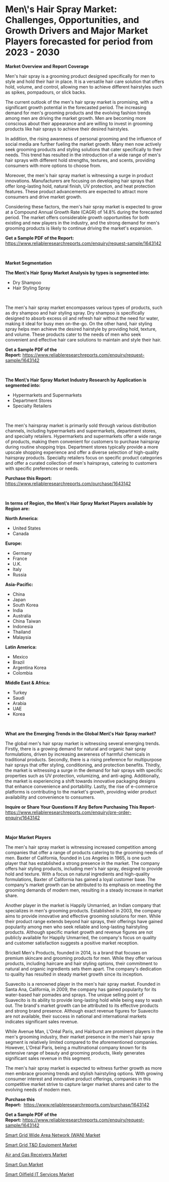 <p><h1>Men\'s Hair Spray Market: Challenges, Opportunities, and Growth Drivers and Major Market Players forecasted for period from 2023 - 2030</h1></p><p><strong>Market Overview and Report Coverage</strong></p>
<p><p>Men's hair spray is a grooming product designed specifically for men to style and hold their hair in place. It is a versatile hair care solution that offers hold, volume, and control, allowing men to achieve different hairstyles such as spikes, pompadours, or slick backs.</p><p>The current outlook of the men's hair spray market is promising, with a significant growth potential in the forecasted period. The increasing demand for men's grooming products and the evolving fashion trends among men are driving the market growth. Men are becoming more conscious about their appearance and are willing to invest in grooming products like hair sprays to achieve their desired hairstyles.</p><p>In addition, the rising awareness of personal grooming and the influence of social media are further fueling the market growth. Many men now actively seek grooming products and styling solutions that cater specifically to their needs. This trend has resulted in the introduction of a wide range of men's hair sprays with different hold strengths, textures, and scents, providing consumers with more options to choose from.</p><p>Moreover, the men's hair spray market is witnessing a surge in product innovations. Manufacturers are focusing on developing hair sprays that offer long-lasting hold, natural finish, UV protection, and heat protection features. These product advancements are expected to attract more consumers and drive market growth.</p><p>Considering these factors, the men's hair spray market is expected to grow at a Compound Annual Growth Rate (CAGR) of 14.8% during the forecasted period. The market offers considerable growth opportunities for both existing and new players in the industry, and the strong demand for men's grooming products is likely to continue driving the market's expansion.</p></p>
<p><strong>Get a Sample PDF of the Report:</strong> <a href="https://www.reliableresearchreports.com/enquiry/request-sample/1643142">https://www.reliableresearchreports.com/enquiry/request-sample/1643142</a></p>
<p>&nbsp;</p>
<p><strong>Market Segmentation</strong></p>
<p><strong>The Men\'s Hair Spray Market Analysis by types is segmented into:</strong></p>
<p><ul><li>Dry Shampoo</li><li>Hair Styling Spray</li></ul></p>
<p>&nbsp;</p>
<p><p>The men's hair spray market encompasses various types of products, such as dry shampoo and hair styling spray. Dry shampoo is specifically designed to absorb excess oil and refresh hair without the need for water, making it ideal for busy men on-the-go. On the other hand, hair styling spray helps men achieve the desired hairstyle by providing hold, texture, and volume. These products cater to the needs of men who seek convenient and effective hair care solutions to maintain and style their hair.</p></p>
<p><strong>Get a Sample PDF of the Report:</strong>&nbsp;<a href="https://www.reliableresearchreports.com/enquiry/request-sample/1643142">https://www.reliableresearchreports.com/enquiry/request-sample/1643142</a></p>
<p>&nbsp;</p>
<p><strong>The Men\'s Hair Spray Market Industry Research by Application is segmented into:</strong></p>
<p><ul><li>Hypermarkets and Supermarkets</li><li>Department Stores</li><li>Specialty Retailers</li></ul></p>
<p>&nbsp;</p>
<p><p>The men's hairspray market is primarily sold through various distribution channels, including hypermarkets and supermarkets, department stores, and specialty retailers. Hypermarkets and supermarkets offer a wide range of products, making them convenient for customers to purchase hairspray during routine shopping trips. Department stores typically provide a more upscale shopping experience and offer a diverse selection of high-quality hairspray products. Specialty retailers focus on specific product categories and offer a curated collection of men's hairsprays, catering to customers with specific preferences or needs.</p></p>
<p><strong>Purchase this Report:</strong>&nbsp; <a href="https://www.reliableresearchreports.com/purchase/1643142">https://www.reliableresearchreports.com/purchase/1643142</a></p>
<p>&nbsp;</p>
<p><strong>In terms of Region, the Men\'s Hair Spray Market Players available by Region are:</strong></p>
<p>
    <p> <strong> North America: </strong>
        <ul>
            <li>United States</li>
            <li>Canada</li>
        </ul>
        </p> 
    <p> <strong> Europe: </strong>
        <ul>
            <li>Germany</li>
            <li>France</li>
            <li>U.K.</li>
            <li>Italy</li>
            <li>Russia</li>
        </ul>
        </p> 
    <p> <strong> Asia-Pacific: </strong>
        <ul>
            <li>China</li>
            <li>Japan</li>
            <li>South Korea</li>
            <li>India</li>
            <li>Australia</li>
            <li>China Taiwan</li>
            <li>Indonesia</li>
            <li>Thailand</li>
            <li>Malaysia</li>
        </ul>
        </p> 
    <p> <strong> Latin America: </strong>
        <ul>
            <li>Mexico</li>
            <li>Brazil</li>
            <li>Argentina Korea</li>
            <li>Colombia</li>
        </ul>
        </p> 
    <p> <strong> Middle East & Africa: </strong>
        <ul>
            <li>Turkey</li>
            <li>Saudi</li>
            <li>Arabia</li>
            <li>UAE</li>
            <li>Korea</li>
        </ul>
    </p>
    </p>
<p>&nbsp;</p>
<p><strong>What are the Emerging Trends in the Global Men\'s Hair Spray market?</strong></p>
<p><p>The global men's hair spray market is witnessing several emerging trends. Firstly, there is a growing demand for natural and organic hair spray formulations, driven by increasing awareness of harmful chemicals in traditional products. Secondly, there is a rising preference for multipurpose hair sprays that offer styling, conditioning, and protection benefits. Thirdly, the market is witnessing a surge in the demand for hair sprays with specific properties such as UV protection, volumizing, and anti-aging. Additionally, the market is experiencing a shift towards innovative packaging designs that enhance convenience and portability. Lastly, the rise of e-commerce platforms is contributing to the market's growth, providing wider product availability and convenience to consumers.</p></p>
<p><strong>Inquire or Share Your Questions If Any Before Purchasing This Report</strong>- <a href="https://www.reliableresearchreports.com/enquiry/pre-order-enquiry/1643142">https://www.reliableresearchreports.com/enquiry/pre-order-enquiry/1643142</a></p>
<p>&nbsp;</p>
<p><strong>Major Market Players</strong></p>
<p><p>The men's hair spray market is witnessing increased competition among companies that offer a range of products catering to the grooming needs of men. Baxter of California, founded in Los Angeles in 1965, is one such player that has established a strong presence in the market. The company offers hair styling products, including men's hair spray, designed to provide hold and texture. With a focus on natural ingredients and high-quality formulations, Baxter of California has gained a loyal customer base. The company's market growth can be attributed to its emphasis on meeting the grooming demands of modern men, resulting in a steady increase in market share.</p><p>Another player in the market is Happily Unmarried, an Indian company that specializes in men's grooming products. Established in 2003, the company aims to provide innovative and effective grooming solutions for men. While their product range extends beyond hair sprays, their offerings have gained popularity among men who seek reliable and long-lasting hairstyling products. Although specific market growth and revenue figures are not publicly available for Happily Unmarried, the company's focus on quality and customer satisfaction suggests a positive market reception.</p><p>Brickell Men's Products, founded in 2014, is a brand that focuses on premium skincare and grooming products for men. While they offer various products, including haircare and hair styling options, their commitment to natural and organic ingredients sets them apart. The company's dedication to quality has resulted in steady market growth since its inception.</p><p>Suavecito is a renowned player in the men's hair spray market. Founded in Santa Ana, California, in 2009, the company has gained popularity for its water-based hair pomades and sprays. The unique selling point of Suavecito is its ability to provide long-lasting hold while being easy to wash out. The brand's market growth can be attributed to its effective products and strong brand presence. Although exact revenue figures for Suavecito are not available, their success in national and international markets indicates significant sales revenue.</p><p>While Avenue Man, L'Oréal Paris, and Hairburst are prominent players in the men's grooming industry, their market presence in the men's hair spray segment is relatively limited compared to the aforementioned companies. However, L'Oréal Paris, being a multinational company known for its extensive range of beauty and grooming products, likely generates significant sales revenue in this segment.</p><p>The men's hair spray market is expected to witness further growth as more men embrace grooming trends and stylish hairstyling options. With growing consumer interest and innovative product offerings, companies in this competitive market strive to capture larger market shares and cater to the evolving needs of modern men.</p></p>
<p><strong>Purchase this Report:</strong>&nbsp;&nbsp;<a href="https://www.reliableresearchreports.com/purchase/1643142">https://www.reliableresearchreports.com/purchase/1643142</a></p>
<p></p>
<p><strong>Get a Sample PDF of the Report:</strong>&nbsp;<a href="https://www.reliableresearchreports.com/enquiry/request-sample/1643142">https://www.reliableresearchreports.com/enquiry/request-sample/1643142</a></p>
<p><p><a href="https://medium.com/@sarahcornish2022/smart-grid-wide-area-network-wan-market-size-reveals-the-best-marketing-channels-in-global-02ca814dfcef">Smart Grid Wide Area Network (WAN) Market</a></p><p><a href="https://medium.com/@wine.sight.theme/decoding-smart-grid-t-amp-d-equipment-market-metrics-market-share-trends-and-growth-patterns-1d7c8250b58c">Smart Grid T&D Equipment Market</a></p><p><a href="https://github.com/GroverBarry/Market-Research-Report-List-2/blob/main/air-and-gas-receivers-market.md">Air and Gas Receivers Market</a></p><p><a href="https://medium.com/@carolhunter1939/analyzing-smart-gun-market-global-industry-perspective-and-forecast-2023-to-2030-68d65744cb6f">Smart Gun Market</a></p><p><a href="https://medium.com/@donnakelly19891/smart-oilfield-it-services-market-size-market-outlook-and-market-forecast-2023-to-2030-e96909b18d6f">Smart Oilfield IT Services Market</a></p></p>